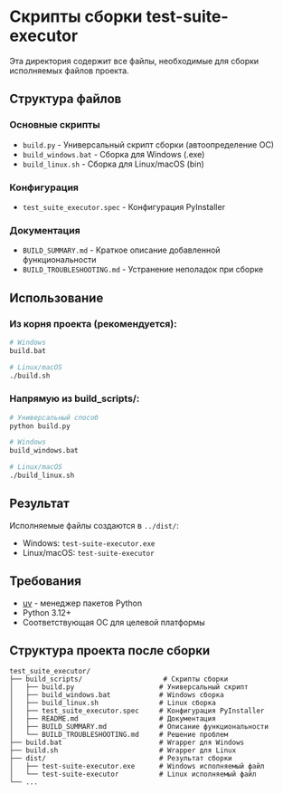 # Скрипты сборки test-suite-executor

Эта директория содержит все файлы, необходимые для сборки исполняемых файлов проекта.

## Структура файлов

### Основные скрипты
- `build.py` - Универсальный скрипт сборки (автоопределение ОС)
- `build_windows.bat` - Сборка для Windows (.exe)
- `build_linux.sh` - Сборка для Linux/macOS (bin)

### Конфигурация
- `test_suite_executor.spec` - Конфигурация PyInstaller

### Документация
- `BUILD_SUMMARY.md` - Краткое описание добавленной функциональности
- `BUILD_TROUBLESHOOTING.md` - Устранение неполадок при сборке

## Использование

### Из корня проекта (рекомендуется):
```bash
# Windows
build.bat

# Linux/macOS  
./build.sh
```

### Напрямую из build_scripts/:
```bash
# Универсальный способ
python build.py

# Windows
build_windows.bat

# Linux/macOS
./build_linux.sh
```

## Результат

Исполняемые файлы создаются в `../dist/`:
- Windows: `test-suite-executor.exe`
- Linux/macOS: `test-suite-executor`

## Требования

- [uv](https://github.com/astral-sh/uv) - менеджер пакетов Python
- Python 3.12+
- Соответствующая ОС для целевой платформы

## Структура проекта после сборки

```
test_suite_executor/
├── build_scripts/                    # Скрипты сборки
│   ├── build.py                     # Универсальный скрипт
│   ├── build_windows.bat            # Windows сборка
│   ├── build_linux.sh               # Linux сборка  
│   ├── test_suite_executor.spec     # Конфигурация PyInstaller
│   ├── README.md                    # Документация
│   ├── BUILD_SUMMARY.md             # Описание функциональности
│   └── BUILD_TROUBLESHOOTING.md     # Решение проблем
├── build.bat                        # Wrapper для Windows
├── build.sh                         # Wrapper для Linux
├── dist/                            # Результат сборки
│   ├── test-suite-executor.exe      # Windows исполняемый файл
│   └── test-suite-executor          # Linux исполняемый файл
└── ...
```